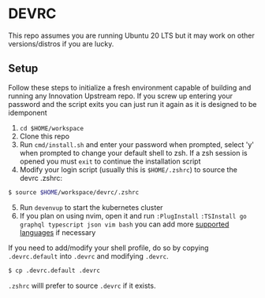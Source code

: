 # DEVRC

This repo assumes you are running Ubuntu 20 LTS but it may work on other versions/distros
if you are lucky.

## Setup

Follow these steps to initialize a fresh environment capable of building and running any Innovation
Upstream repo.  If you screw up entering your password and the script exits you can just run it
again as it is designed to be idemponent

1. `cd $HOME/workspace`
2. Clone this repo
3. Run `cmd/install.sh` and enter your password when prompted, select 'y' when prompted to change
your default shell to zsh. If a zsh session is opened you must `exit` to continue the installation
script
4. Modify your login script (usually this is `$HOME/.zshrc`) to source the devrc .zshrc:

```sh
$ source $HOME/workspace/devrc/.zshrc
```

5. Run `devenvup` to start the kubernetes cluster
6. If you plan on using nvim, open it and run 
  `:PlugInstall`
  `:TSInstall go graphql typescript json vim bash` you can add more
  [supported languages](https://github.com/nvim-treesitter/nvim-treesitter#supported-languages) if
  necessary

If you need to add/modify your shell profile, do so by copying `.devrc.default` into `.devrc` and modifying `.devrc`.

```sh
$ cp .devrc.default .devrc
```

`.zshrc` willl prefer to source `.devrc` if it exists.
